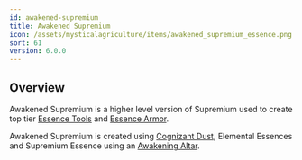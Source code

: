 ```yaml
---
id: awakened-supremium
title: Awakened Supremium
icon: /assets/mysticalagriculture/items/awakened_supremium_essence.png
sort: 61
version: 6.0.0
---
```


## Overview

Awakened Supremium is a higher level version of Supremium used to create top tier [Essence Tools](essence-tools.md) and [Essence Armor](essence-armor.md).

Awakened Supremium is created using [Cognizant Dust](cognizant-dust.md), Elemental Essences and Supremium Essence using an [Awakening Altar](../blocks/awakening-altar.md).
